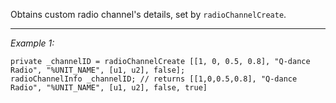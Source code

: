 Obtains custom radio channel's details, set by `radioChannelCreate`.


---
*Example 1:*
```sqf
private _channelID = radioChannelCreate [[1, 0, 0.5, 0.8], "Q-dance Radio", "%UNIT_NAME", [u1, u2], false];
radioChannelInfo _channelID; // returns [[1,0,0.5,0.8], "Q-dance Radio", "%UNIT_NAME", [u1, u2], false, true]
```